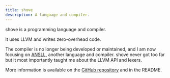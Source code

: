 ```yaml
---
title: shove
description: A language and compiler.
---
```


shove is a programming language and compiler.

It uses LLVM and writes zero-overhead code.

The compiler is no longer being developed or maintained, and I am now focusing
on [ANSLL](https://github.com/penguin-teal/ansll), another language and compiler.
shove never got too far but it most importantly taught me about the LLVM API
and lexers.

More information is available on the [GitHub repository](https://github.com/penguin-teal/shove)
and in the README.

